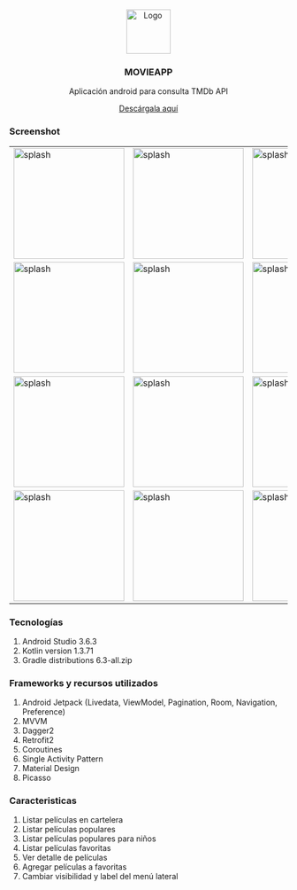 <!-- PROJECT LOGO -->
<br />
<p align="center">
  <a href="https://github.com/cepero91/MyMovieApp/blob/master/app/web_hi_res_512.png">
    <img src="https://github.com/cepero91/MyMovieApp/blob/master/app/web_hi_res_512.png" alt="Logo" width="80" height="80">
  </a>
  <h3 align="center">MOVIEAPP</h3>

  <p align="center">
    Aplicación android para consulta TMDb API
  </p>
</p>
<p align="center">
  <a href="https://github.com/cepero91/MyMovieApp/raw/master/MovieApp-debug.apk">
    Descárgala aquí
  </a>
</p>

<!-- ABOUT THE PROJECT -->
### Screenshot
<table>
  <tr>
    <td><img src="https://github.com/cepero91/MyMovieApp/blob/master/screenshot/splash.jpg" alt="splash" width="200"></td>
    <td><img src="https://github.com/cepero91/MyMovieApp/blob/master/screenshot/trending_empty.jpg" alt="splash" width="200"></td>
    <td><img src="https://github.com/cepero91/MyMovieApp/blob/master/screenshot/trending.jpg" alt="splash" width="200"></td>
  </tr>
  <tr>
    <td><img src="https://github.com/cepero91/MyMovieApp/blob/master/screenshot/drawer_open.jpg" alt="splash" width="200"></td>
    <td><img src="https://github.com/cepero91/MyMovieApp/blob/master/screenshot/popular.jpg" alt="splash" width="200"></td>
    <td><img src="https://github.com/cepero91/MyMovieApp/blob/master/screenshot/no_connection_state.jpg" alt="splash" width="200"></td>
  </tr>
  <tr>
    <td><img src="https://github.com/cepero91/MyMovieApp/blob/master/screenshot/search.jpg" alt="splash" width="200"></td>
    <td><img src="https://github.com/cepero91/MyMovieApp/blob/master/screenshot/search_empty_state.jpg" alt="splash" width="200"></td>
    <td><img src="https://github.com/cepero91/MyMovieApp/blob/master/screenshot/preferences.jpg" alt="splash" width="200"></td>
  </tr>
  <tr>
    <td><img src="https://github.com/cepero91/MyMovieApp/blob/master/screenshot/movie_detail.jpg" alt="splash" width="200"></td>
    <td><img src="https://github.com/cepero91/MyMovieApp/blob/master/screenshot/favorite.jpg" alt="splash" width="200"></td>
    <td><img src="https://github.com/cepero91/MyMovieApp/blob/master/screenshot/child.jpg" alt="splash" width="200"></td>
  </tr>
</table>

<!-- CONTRIBUTING -->
### Tecnologías

1. Android Studio 3.6.3 
2. Kotlin version 1.3.71
3. Gradle distributions 6.3-all.zip

### Frameworks y recursos utilizados

1. Android Jetpack (Livedata, ViewModel, Pagination, Room, Navigation, Preference) 
2. MVVM 
3. Dagger2
4. Retrofit2
5. Coroutines
6. Single Activity Pattern
7. Material Design
8. Picasso

### Caracteristicas

1. Listar películas en cartelera 
2. Listar películas populares 
3. Listar películas populares para niños
4. Listar películas favoritas
5. Ver detalle de películas
6. Agregar películas a favoritas
7. Cambiar visibilidad y label del menú lateral

